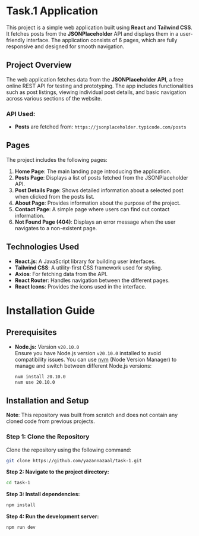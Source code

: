 # Task.1 Application

This project is a simple web application built using **React** and **Tailwind CSS**. It fetches posts from the **JSONPlaceholder** API and displays them in a user-friendly interface. The application consists of 6 pages, which are fully responsive and designed for smooth navigation.


## Project Overview

The web application fetches data from the **JSONPlaceholder API**, a free online REST API for testing and prototyping. The app includes functionalities such as post listings, viewing individual post details, and basic navigation across various sections of the website.

### API Used:

- **Posts** are fetched from: `https://jsonplaceholder.typicode.com/posts`

## Pages

The project includes the following pages:

1. **Home Page**: The main landing page introducing the application.
2. **Posts Page**: Displays a list of posts fetched from the JSONPlaceholder API.
3. **Post Details Page**: Shows detailed information about a selected post when clicked from the posts list.
4. **About Page**: Provides information about the purpose of the project.
5. **Contact Page**: A simple page where users can find out contact information.
6. **Not Found Page (404)**: Displays an error message when the user navigates to a non-existent page.

## Technologies Used

- **React.js**: A JavaScript library for building user interfaces.
- **Tailwind CSS**: A utility-first CSS framework used for styling.
- **Axios**: For fetching data from the API.
- **React Router**: Handles navigation between the different pages.
- **React Icons**: Provides the icons used in the interface.

# Installation Guide

## Prerequisites

- **Node.js:** Version `v20.10.0`  
  Ensure you have Node.js version `v20.10.0` installed to avoid compatibility issues. You can use [nvm](https://github.com/nvm-sh/nvm) (Node Version Manager) to manage and switch between different Node.js versions:

  ```bash
  nvm install 20.10.0
  nvm use 20.10.0

  ```

## Installation and Setup

**Note**: This repository was built from scratch and does not contain any cloned code from previous projects.


### Step 1: Clone the Repository

Clone the repository using the following command:
```bash
git clone https://github.com/yazannazaal/task-1.git
```
 **Step 2: Navigate to the project directory:**

   ```bash
   cd task-1
   ```
 **Step 3: Install dependencies:**

   ```bash
   npm install
   ```

 **Step 4: Run the development server:**

   ```bash
   npm run dev
   ```

